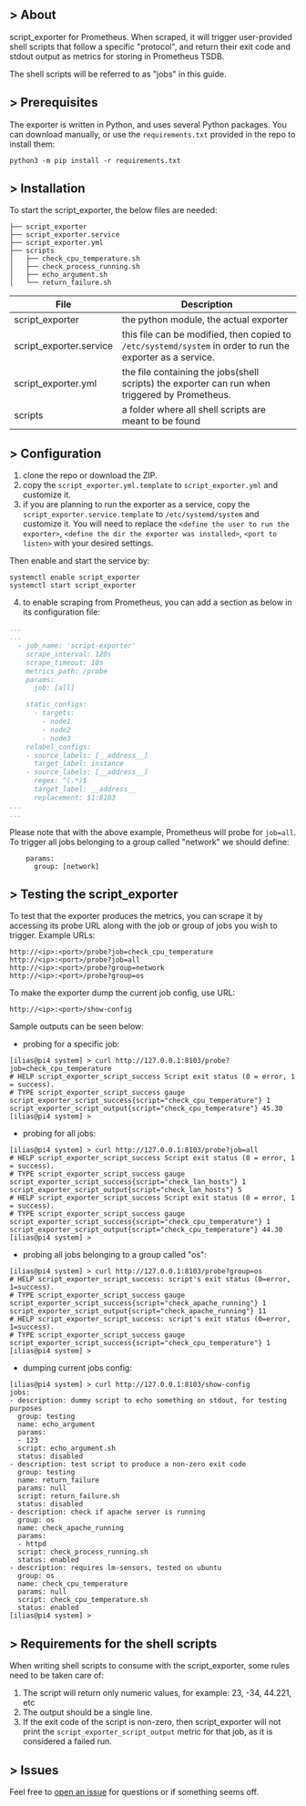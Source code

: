 ## > About

script_exporter for Prometheus. When scraped, it will trigger user-provided shell scripts that follow a specific "protocol", and return their exit code and stdout output as metrics for storing in Prometheus TSDB.

The shell scripts will be referred to as "jobs" in this guide.

## > Prerequisites

The exporter is written in Python, and uses several Python packages. You can download manually, or use the `requirements.txt` provided in the repo to install them:

```
python3 -m pip install -r requirements.txt
```
## > Installation

To start the script_exporter, the below files are needed:

```
├── script_exporter
├── script_exporter.service
├── script_exporter.yml
├── scripts
│   ├── check_cpu_temperature.sh
│   ├── check_process_running.sh
│   ├── echo_argument.sh
│   └── return_failure.sh
```

| File | Description |
| ----------------------- | ----------------------- |
| script_exporter | the python module, the actual exporter |
| script_exporter.service | this file can be modified, then copied to `/etc/systemd/system` in order to run the exporter as a service. |
| script_exporter.yml | the file containing the jobs(shell scripts) the exporter can run when triggered by Prometheus. |
| scripts | a folder where all shell scripts are meant to be found |


## > Configuration

1. clone the repo or download the ZIP.
2. copy the `script_exporter.yml.template` to `script_exporter.yml` and customize it.
3. if you are planning to run the exporter as a service, copy the `script_exporter.service.template` to `/etc/systemd/system` and customize it. You will need to replace the `<define the user to run the exporter>`, `<define the dir the exporter was installed>`, `<port to listen>` with your desired settings. 

Then enable and start the service by: 

```
systemctl enable script_exporter 
systemctl start script_exporter 
```

4. to enable scraping from Prometheus, you can add a section as below in its configuration file:

```yaml
...
...
  - job_name: 'script-exporter'
    scrape_interval: 120s
    scrape_timeout: 10s
    metrics_path: /probe
    params:
      job: [all]

    static_configs:
      - targets:
        - node1
        - node2
        - node3
    relabel_configs:
    - source_labels: [__address__]
      target_label: instance
    - source_labels: [__address__]
      regex: ^(.*)$
      target_label: __address__
      replacement: $1:8103
...
...
```

Please note that with the above example, Prometheus will probe for `job=all`. To trigger all jobs belonging to a group called "network" we should define:

```
    params:
      group: [network]
```

## > Testing the script_exporter

To test that the exporter produces the metrics, you can scrape it by accessing its probe URL along with the job or group of jobs you wish to trigger. Example URLs:

```
http://<ip>:<port>/probe?job=check_cpu_temperature
http://<ip>:<port>/probe?job=all
http://<ip>:<port>/probe?group=network
http://<ip>:<port>/probe?group=os
```

To make the exporter dump the current job config, use URL:

```
http://<ip>:<port>/show-config
```

Sample outputs can be seen below:

- probing for a specific job:

```
[ilias@pi4 system] > curl http://127.0.0.1:8103/probe?job=check_cpu_temperature
# HELP script_exporter_script_success Script exit status (0 = error, 1 = success).
# TYPE script_exporter_script_success gauge
script_exporter_script_success{script="check_cpu_temperature"} 1
script_exporter_script_output{script="check_cpu_temperature"} 45.30
[ilias@pi4 system] > 
```

- probing for all jobs:

```
[ilias@pi4 system] > curl http://127.0.0.1:8103/probe?job=all
# HELP script_exporter_script_success Script exit status (0 = error, 1 = success).
# TYPE script_exporter_script_success gauge
script_exporter_script_success{script="check_lan_hosts"} 1
script_exporter_script_output{script="check_lan_hosts"} 5
# HELP script_exporter_script_success Script exit status (0 = error, 1 = success).
# TYPE script_exporter_script_success gauge
script_exporter_script_success{script="check_cpu_temperature"} 1
script_exporter_script_output{script="check_cpu_temperature"} 44.30
[ilias@pi4 system] > 
```

- probing all jobs belonging to a group called "os":

```
[ilias@pi4 system] > curl http://127.0.0.1:8103/probe?group=os
# HELP script_exporter_script_success: script's exit status (0=error, 1=success).
# TYPE script_exporter_script_success gauge
script_exporter_script_success{script="check_apache_running"} 1
script_exporter_script_output{script="check_apache_running"} 11
# HELP script_exporter_script_success: script's exit status (0=error, 1=success).
# TYPE script_exporter_script_success gauge
script_exporter_script_success{script="check_cpu_temperature"} 1
[ilias@pi4 system] > 
```

- dumping current jobs config: 

```
[ilias@pi4 system] > curl http://127.0.0.1:8103/show-config        
jobs:
- description: dummy script to echo something on stdout, for testing purposes
  group: testing
  name: echo_argument
  params:
  - 123
  script: echo_argument.sh
  status: disabled
- description: test script to produce a non-zero exit code
  group: testing
  name: return_failure
  params: null
  script: return_failure.sh
  status: disabled
- description: check if apache server is running
  group: os
  name: check_apache_running
  params:
  - httpd
  script: check_process_running.sh
  status: enabled
- description: requires lm-sensors, tested on ubuntu
  group: os
  name: check_cpu_temperature
  params: null
  script: check_cpu_temperature.sh
  status: enabled
[ilias@pi4 system] > 
```

## > Requirements for the shell scripts

When writing shell scripts to consume with the script_exporter, some rules need to be taken care of:

1. The script will return only numeric values, for example: 23, -34, 44.221, etc
2. The output should be a single line.
3. If the exit code of the script is non-zero, then script_exporter will not print the `script_exporter_script_output` metric for that job, as it is considered a failed run.

## > Issues

Feel free to [open an issue](https://github.com/ilias-sp/prometheus-script-exporter/issues/new/choose) for questions or if something seems off.
